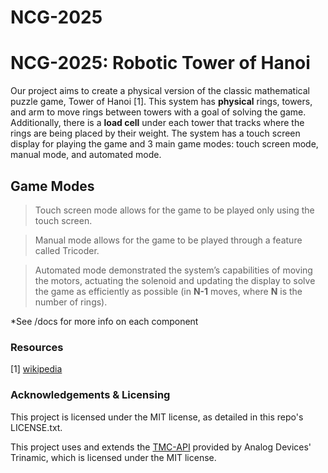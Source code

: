 
# NCG-2025

# NCG-2025: Robotic Tower of Hanoi
Our project aims to create a physical version of the classic mathematical puzzle game, Tower of Hanoi [1]. This system has **physical** rings, towers, and arm to move rings between towers with a goal of solving the game. Additionally, there is a **load cell** under each tower that tracks where the rings are being placed by their weight. The system has a touch screen display for playing the game and 3 main game modes: touch screen mode, manual mode, and automated mode.

## Game Modes
 > Touch screen mode allows for the game to be played only using the touch screen. 
 
 > Manual mode allows for the game to be played through a feature called Tricoder. 
 
 > Automated mode demonstrated the system’s capabilities of moving the motors, actuating the solenoid and updating the display to solve the game as efficiently as possible (in **N-1** moves, where **N** is the number of rings).

*See /docs for more info on each component

### Resources
[1] [wikipedia](https://en.wikipedia.org/wiki/Tower_of_Hanoi)

### Acknowledgements & Licensing
This project is licensed under the MIT license, as detailed in this repo's LICENSE.txt.

This project uses and extends the [TMC-API](https://github.com/analogdevicesinc/TMC-API) provided by Analog Devices' Trinamic, which is licensed under the MIT license.
